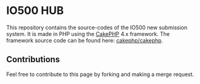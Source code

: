 # IO500 HUB

This repository contains the source-codes of the IO500 new submission system. It is made in PHP using the [CakePHP](https://cakephp.org) 4.x framework. The framework source code can be found here: [cakephp/cakephp](https://github.com/cakephp/cakephp).

## Contributions

Feel free to contribute to this page by forking and making a merge request.